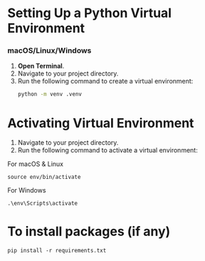 # Setting Up a Python Virtual Environment

### macOS/Linux/Windows

1. **Open Terminal**.
2. Navigate to your project directory.
3. Run the following command to create a virtual environment:
   ```bash
   python -m venv .venv
   ```

# Activating Virtual Environment

1. Navigate to your project directory.
2. Run the following command to activate a virtual environment:

For macOS & Linux
```
source env/bin/activate 
```
For Windows
```
.\env\Scripts\activate
```

# To install packages (if any)
```
pip install -r requirements.txt
```